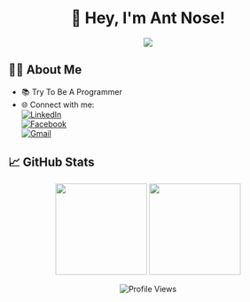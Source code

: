 <h1 align="center">👋 Hey, I'm Ant Nose!</h1>

<p align="center">
  <img src="https://readme-typing-svg.demolab.com/?lines=Web+Dev+Learner;MERN+Stack+Explorer;Always+Curious+%F0%9F%98%83&center=true&width=440&height=45" />
</p>

## 🧑‍💻 About Me  
- 📚 Try To Be A Programmer
- 🌐 Connect with me:  
  [![LinkedIn](https://img.shields.io/badge/LinkedIn-blue?style=flat&logo=linkedin)](https://www.linkedin.com/in/antnose/)  
  [![Facebook](https://img.shields.io/badge/Facebook-1877F2?style=flat&logo=facebook&logoColor=white)](https://www.facebook.com/antnose2.0/)  
  [![Gmail](https://img.shields.io/badge/Gmail-D14836?style=flat&logo=gmail&logoColor=white)](mailto:antnose28@gmail.com)  


## 📈 GitHub Stats  

<p align="center">
  <img src="https://github-readme-stats.vercel.app/api?username=antnose&show_icons=true&theme=tokyonight&hide_border=true" height="165" />
  <img src="https://github-readme-streak-stats.herokuapp.com?user=antnose&theme=tokyonight&hide_border=true" height="165" />
</p>

<p align="center">
  <img src="https://komarev.com/ghpvc/?username=antnose&style=flat-square&color=blue" alt="Profile Views" />
</p>
